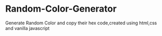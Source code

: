 # Random-Color-Generator
Generate Random Color and copy their hex code,created using html,css and vanilla javascript
